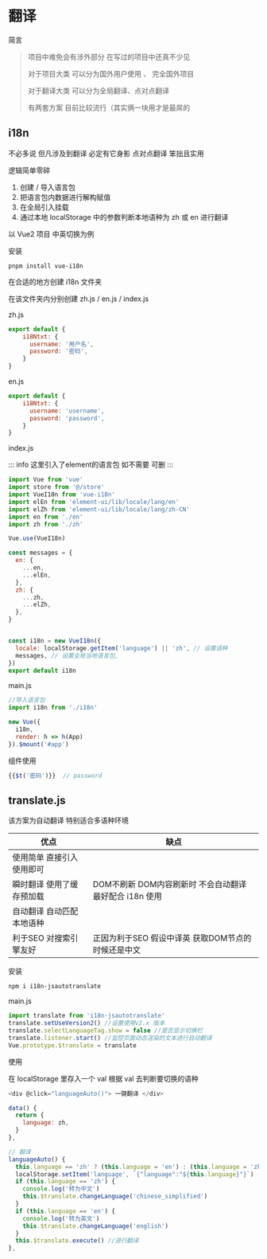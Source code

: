 # 翻译

简言

> 项目中难免会有涉外部分 在写过的项目中还真不少见
>
> 对于项目大类 可以分为国外用户使用 、 完全国外项目
>
> 对于翻译大类 可以分为全局翻译、点对点翻译
>
> 有两套方案 目前比较流行（其实俩一块用才是最屌的

## i18n

不必多说  但凡涉及到翻译  必定有它身影  点对点翻译  笨拙且实用

逻辑简单零碎

1. 创建 / 导入语言包
2. 把语言包内数据进行解构赋值
3. 在全局引入挂载
4. 通过本地 localStorage 中的参数判断本地语种为 zh 或 en 进行翻译

以 Vue2 项目 中英切换为例

安装

```
pnpm install vue-i18n
```

在合适的地方创建 i18n 文件夹

在该文件夹内分别创建 zh.js / en.js / index.js

zh.js

```javascript
export default {
    i18Ntxt: {
      username: '用户名',
      password: '密码',
    }
}
```

en.js

```javascript
export default {
    i18Ntxt: {
      username: 'username',
      password: 'password',
    }
}
```

index.js

::: info
这里引入了element的语言包 如不需要 可删
:::

```javascript
import Vue from 'vue'
import store from '@/store'
import VueI18n from 'vue-i18n'
import elEn from 'element-ui/lib/locale/lang/en'
import elZh from 'element-ui/lib/locale/lang/zh-CN'
import en from './en'
import zh from './zh'

Vue.use(VueI18n)

const messages = {
  en: {
    ...en,
    ...elEn,
  },
  zh: {
    ...zh,
    ...elZh,
  },
}


const i18n = new VueI18n({
  locale: localStorage.getItem('language') || 'zh', // 设置语种
  messages, // 设置全局当地语言包,
})
export default i18n

```

main.js

```javascript
//导入语言包
import i18n from './i18n'

new Vue({
  i18n,
  render: h => h(App)
}).$mount('#app')
```

组件使用

```javascript
{{$t('密码')}}  // password
```

## translate.js

该方案为自动翻译  特别适合多语种环境

| 优点                      | 缺点                                                    |
| ------------------------- | ------------------------------------------------------- |
| 使用简单 直接引入使用即可 |                                                         |
| 瞬时翻译 使用了缓存预加载 | DOM不刷新 DOM内容刷新时 不会自动翻译 最好配合 i18n 使用 |
| 自动翻译 自动匹配本地语种 |                                                         |
| 利于SEO 对搜索引擎友好    | 正因为利于SEO 假设中译英 获取DOM节点的时候还是中文      |

安装

```
npm i i18n-jsautotranslate
```

main.js

```javascript
import translate from 'i18n-jsautotranslate'
translate.setUseVersion2() //设置使用v2.x 版本
translate.selectLanguageTag.show = false //是否显示切换栏
translate.listener.start() //监控页面动态渲染的文本进行自动翻译
Vue.prototype.$translate = translate
```

使用

在 localStorage 里存入一个 val  根据 val 去判断要切换的语种

```javascript
<div @click="languageAuto()"> 一键翻译 </div>

data() {
  return {
    language: zh,
  }
},

// 翻译
languageAuto() {
  this.language == 'zh' ? (this.language = 'en') : (this.language = 'zh')
  localStorage.setItem('language', `{"language":"${this.language}"}`)
  if (this.language == 'zh') {
    console.log('转为中文')
    this.$translate.changeLanguage('chinese_simplified')
  }
  if (this.language == 'en') {
    console.log('转为英文')
    this.$translate.changeLanguage('english')
  }
  this.$translate.execute() //进行翻译
},
```
